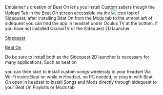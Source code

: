 Emulamer's creation of Beat On let's you install Custom sabers though the Upload Tab in the Beat On screen accessible via the ![](https://cdn.discordapp.com/attachments/608376262347587595/608391608572051457/Screenshot_1076.png) icon top of Sidequest, after installing Beat On from the Mods tab to the utmost left of sidequest you can find the app in headset under Oculus TV at the bottom, if you have not installed OculusTV or the Sidequest 2D launcher

[Sidequest](https://xpan.cc/a-90)

[Beat On](https://sidequestvr.com/#/app/14)

Do be sure to install both as the Sidequest 2D launcher is necessary for many applications, Such as beat on

you can then start to install custom songs wirelessly to your headset Via Wi-Fi inside Beat on while in Headset, no PC needed, or plug in with Beat On open in headset to install Songs and Mods directly through sidequest to your Beat On Playlists or Mods tab